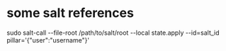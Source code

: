 # some salt references
sudo salt-call --file-root /path/to/salt/root --local state.apply --id=salt_id pillar='{"user":"username"}'
